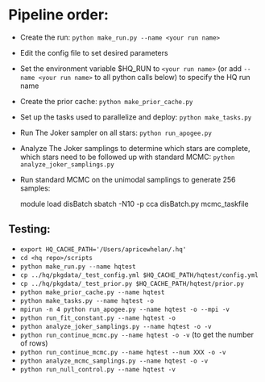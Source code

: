 # Pipeline order:

* Create the run: `python make_run.py --name <your run name>`
* Edit the config file to set desired parameters
* Set the environment variable $HQ_RUN to `<your run name>` (or add
  `--name <your run name>` to all python calls below) to specify the HQ run name
* Create the prior cache: `python make_prior_cache.py`
* Set up the tasks used to parallelize and deploy: `python make_tasks.py`
* Run The Joker sampler on all stars: `python run_apogee.py`
* Analyze The Joker samplings to determine which stars are complete, which stars
  need to be followed up with standard MCMC:
  `python analyze_joker_samplings.py`
* Run standard MCMC on the unimodal samplings to generate 256 samples:

    module load disBatch
    sbatch -N10 -p cca disBatch.py mcmc_taskfile




## Testing:

* `export HQ_CACHE_PATH='/Users/apricewhelan/.hq'`
* `cd <hq repo>/scripts`
* `python make_run.py --name hqtest`
* `cp ../hq/pkgdata/_test_config.yml $HQ_CACHE_PATH/hqtest/config.yml`
* `cp ../hq/pkgdata/_test_prior.py $HQ_CACHE_PATH/hqtest/prior.py`
* `python make_prior_cache.py --name hqtest`
* `python make_tasks.py --name hqtest -o`
* `mpirun -n 4 python run_apogee.py --name hqtest -o --mpi -v`
* `python run_fit_constant.py --name hqtest -o`
* `python analyze_joker_samplings.py --name hqtest -o -v`
* `python run_continue_mcmc.py --name hqtest -o -v` (to get the number of rows)
* `python run_continue_mcmc.py --name hqtest --num XXX -o -v`
* `python analyze_mcmc_samplings.py --name hqtest -o -v`
* `python run_null_control.py --name hqtest -v`